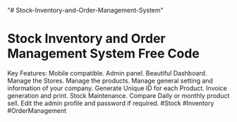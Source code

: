"# Stock-Inventory-and-Order-Management-System" 

Stock Inventory and Order Management System Free Code
======================================================
Key
Features:
Mobile
compatible.
Admin
panel.
Beautiful
Dashboard.
Manage
the Stores.
Manage
the products.
Manage
general setting and information of your company.
Generate
Unique ID for each Product.
Invoice
generation and print.
Stock
Maintenance.
Compare Daily or monthly product sell.
Edit
the admin profile and password if required.
#Stock 
#Inventory 
#OrderManagement 
